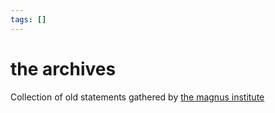```yaml
---
tags: []
---
```

# the archives   
   
Collection of old statements gathered by [the magnus institute](../Organizations/the%20magnus%20institute.md)